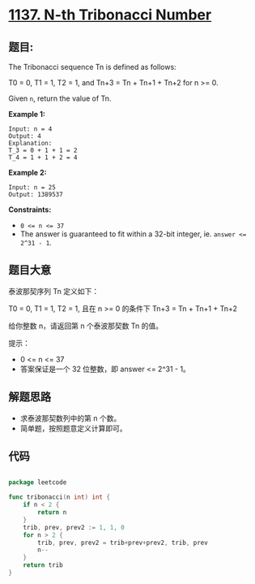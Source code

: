# [1137. N-th Tribonacci Number](https://leetcode.com/problems/n-th-tribonacci-number/)


## 题目:

The Tribonacci sequence Tn is defined as follows:

T0 = 0, T1 = 1, T2 = 1, and Tn+3 = Tn + Tn+1 + Tn+2 for n >= 0.

Given `n`, return the value of Tn.

**Example 1:**

    Input: n = 4
    Output: 4
    Explanation:
    T_3 = 0 + 1 + 1 = 2
    T_4 = 1 + 1 + 2 = 4

**Example 2:**

    Input: n = 25
    Output: 1389537

**Constraints:**

- `0 <= n <= 37`
- The answer is guaranteed to fit within a 32-bit integer, ie. `answer <= 2^31 - 1`.


## 题目大意


泰波那契序列 Tn 定义如下： 

T0 = 0, T1 = 1, T2 = 1, 且在 n >= 0 的条件下 Tn+3 = Tn + Tn+1 + Tn+2

给你整数 n，请返回第 n 个泰波那契数 Tn 的值。

提示：

- 0 <= n <= 37
- 答案保证是一个 32 位整数，即 answer <= 2^31 - 1。



## 解题思路

- 求泰波那契数列中的第 n 个数。
- 简单题，按照题意定义计算即可。


## 代码

```go

package leetcode

func tribonacci(n int) int {
	if n < 2 {
		return n
	}
	trib, prev, prev2 := 1, 1, 0
	for n > 2 {
		trib, prev, prev2 = trib+prev+prev2, trib, prev
		n--
	}
	return trib
}

```